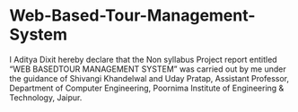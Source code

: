# Web-Based-Tour-Management-System

I Aditya Dixit hereby declare that the Non syllabus Project report entitled “WEB BASEDTOUR
MANAGEMENT SYSTEM” was carried out by me under the guidance of
Shivangi Khandelwal and Uday Pratap, Assistant Professor, Department of Computer
Engineering, Poornima Institute of Engineering & Technology, Jaipur. 
